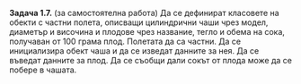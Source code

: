 **Задача 1.7.** (за самостоятелна работа) Да се дефинират класовете на обекти с частни полета, описващи цилиндрични чаши чрез модел, диаметър и височина и плодове чрез название, тегло и обема на сока, получаван от 100 грама плод. Полетата да са частни. Да се инициализира обект чаша и да се изведат данните за нея. Да се въведат данните за плод. Да се съобщи дали сокът от плода може да се побере в чашата.